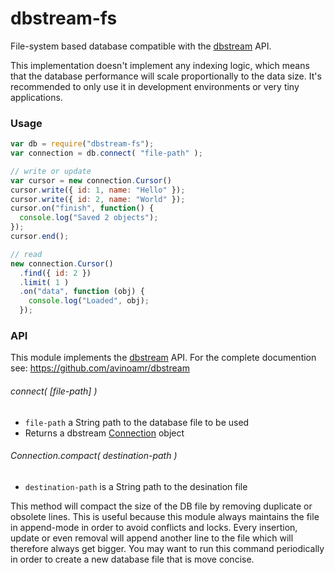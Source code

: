 dbstream-fs
===========

File-system based database compatible with the [dbstream](https://github.com/avinoamr/dbstream) API.

This implementation doesn't implement any indexing logic, which means that the database performance will scale proportionally to the data size. It's recommended to only use it in development environments or very tiny applications.

### Usage

```javascript
var db = require("dbstream-fs");
var connection = db.connect( "file-path" );

// write or update
var cursor = new connection.Cursor()
cursor.write({ id: 1, name: "Hello" });
cursor.write({ id: 2, name: "World" });
cursor.on("finish", function() {
  console.log("Saved 2 objects");
});
cursor.end();

// read
new connection.Cursor()
  .find({ id: 2 })
  .limit( 1 )
  .on("data", function (obj) {
    console.log("Loaded", obj);
  });
```

### API

This module implements the [dbstream](https://github.com/avinoamr/dbstream) API. For the complete documention see: https://github.com/avinoamr/dbstream

###### connect( [file-path] )

* `file-path` a String path to the database file to be used
* Returns a dbstream [Connection](https://github.com/avinoamr/dbstream#connection) object

###### Connection.compact( destination-path )

* `destination-path` is a String path to the desination file 

This method will compact the size of the DB file by removing duplicate or obsolete lines. This is useful because this module always maintains the file in append-mode in order to avoid conflicts and locks. Every insertion, update or even removal will append another line to the file which will therefore always get bigger. You may want to run this command periodically in order to create a new database file that is move concise.
